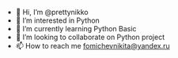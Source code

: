 - 👋 Hi, I’m @prettynikko
- 👀 I’m interested in Python
- 🌱 I’m currently learning Python Basic
- 💞️ I’m looking to collaborate on Python project
- 📫 How to reach me fomichevnikita@yandex.ru

<!---
prettynikko/prettynikko is a ✨ special ✨ repository because its `README.md` (this file) appears on your GitHub profile.
You can click the Preview link to take a look at your changes.
--->

